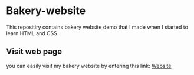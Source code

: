 # Bakery-website
This repositiry contains bakery website demo that I made when I started to learn HTML and CSS.

## Visit web page

you can easily visit my bakery website by entering this link: [Website](https://mostofluck.github.io/Bakery-website/)
